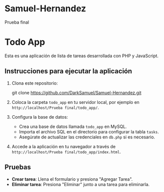 # Samuel-Hernandez
Prueba final

# Todo App

Esta es una aplicación de lista de tareas desarrollada con PHP y JavaScript.

## Instrucciones para ejecutar la aplicación

1. Clona este repositorio:

   git clone https://github.com/DarkSamuel/Samuel-Hernandez.git
 
2. Coloca la carpeta `todo_app` en tu servidor local, por ejemplo en `http://localhost/Prueba final/todo_app/`.
3. Configura la base de datos:
   - Crea una base de datos llamada `todo_app` en MySQL.
   - Importa el archivo SQL en el directorio para configurar la tabla `tasks`.
   - Asegúrate de actualizar las credenciales en `db.php` si es necesario.
4. Accede a la aplicación en tu navegador a través de `http://localhost/Prueba final/todo_app/index.html`.

## Pruebas

- **Crear tarea**: Llena el formulario y presiona "Agregar Tarea".
- **Eliminar tarea**: Presiona "Eliminar" junto a una tarea para eliminarla.


  
